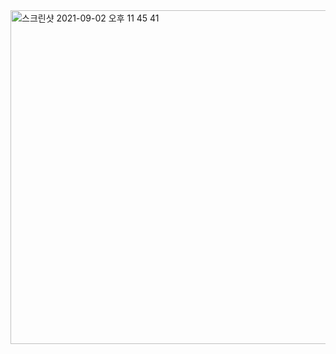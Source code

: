<img width="534" alt="스크린샷 2021-09-02 오후 11 45 41" src="https://user-images.githubusercontent.com/54612935/131865069-5ac1a7d8-666b-43cb-bc1d-3c91703d68f4.png">
